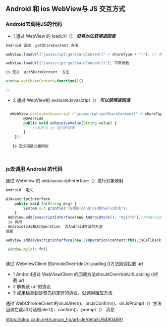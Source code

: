 ##  Android 和 ios   WebView与 JS 交互方式

### Android去调用JS的代码

* 1 通过 WebView 的 loadUrl（）   ***没有办法获得返回值***

```js
Android 调动  getShareContent 方法

webView.loadUrl("javascript:getShareContent(" + shareType + ")"); // 带参数

webView.loadUrl("javascript:getShareContent()"); 不带参数

js 定义  getShareContent  方法

window.getShareContent=function(){}

// 
```
* 2  通过 WebView的 evaluateJavascript（）  ***可以获得返回值***

```js 

  mWebView.evaluateJavascript（"javascript:getShareContent(" + shareType + ")", new ValueCallback<String>() {
        @Override
        public void onReceiveValue(String value) {
            //此处为 js 返回的结果
        }
    });
    
   js 定义函数式相同的
   
    
```


### js去调用 Android 的代码



通过 WebView 的 addJavascriptInterface（）进行对象映射
```js
Android  定义

@JavascriptInterface
    public void fn(String msg) {
        System.out.println("JS调用了Android的hello方法");
    }
 WebView.addJavascriptInterface(new AndroidtoJs(), "myInfo");//AndroidtoJS类对象映射到window的myInfo对象
 js 调用  
 AndroidtoJs和JsOperation  为Android方法的方法
或者 

webView.addJavascriptInterface(new JsOperation(context:this,jsCallBack:this),s:"myInfo")

 window.myInfo.fn()
 
```


通过 WebViewClient 的shouldOverrideUrlLoading ()方法回调拦截 url

*  1 Android通过 WebViewClient 的回调方法shouldOverrideUrlLoading ()拦截 url
*  2 解析该 url 的协议
*  3 如果检测到是预先约定好的协议，就调用相应方法



通过 WebChromeClient 的onJsAlert()、onJsConfirm()、onJsPrompt（）方法回调拦截JS对话框alert()、confirm()、prompt（） 消息


https://blog.csdn.net/carson_ho/article/details/64904691

